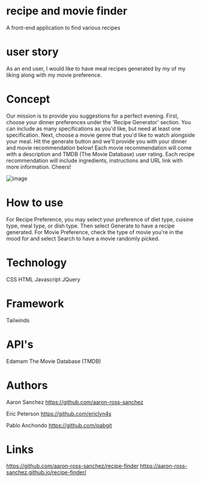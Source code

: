 # recipe and movie finder
A front-end application to find various recipes

# user story
As an end user, I would like to have meal recipes generated by my of my liking along with my movie preference.

# Concept
Our mission is to provide you suggestions for a perfect evening. First, choose your dinner preferences under the 'Recipe Generator' section. You can include as many specifications as you'd like, but need at least one specification. Next, choose a movie genre that you'd like to watch alongside your meal. Hit the generate button and we'll provide you with your dinner and movie recommendation below! Each movie recommendation will come with a description and TMDB (The Movie Database) user rating. Each recipe recommendation will include ingredients, instructions and URL link with more information. Cheers!

![image](https://github.com/aaron-ross-sanchez/recipe-finder/assets/136914192/1aaf1a41-69c1-423c-9e4b-1794c1c72670)

# How to use
For Recipe Preference, you may select your preference of diet type, cuisine type, meal type, or dish type. Then select Generate to have a recipe generated.
For Movie Preference, check the type of movie you're in the mood for and select Search to have a movie randomly picked.

# Technology
CSS
HTML
Javascript
JQuery

# Framework
Tailwinds

# API's
Edamam
The Movie Database (TMDB)

# Authors
Aaron Sanchez
https://github.com/aaron-ross-sanchez

Eric Peterson
https://github.com/ericlyn4s

Pablo Anchondo
https://github.com/pabgit

# Links
https://github.com/aaron-ross-sanchez/recipe-finder
https://aaron-ross-sanchez.github.io/recipe-finder/
